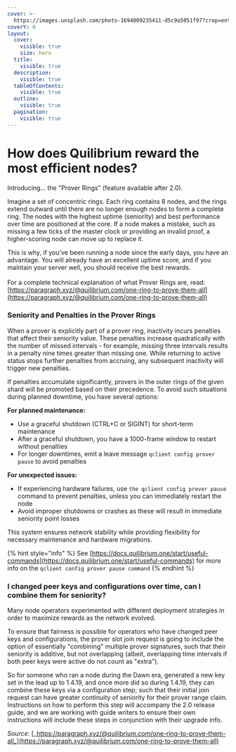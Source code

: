 ```yaml
---
cover: >-
  https://images.unsplash.com/photo-1694009235411-d5c9a5051f97?crop=entropy&cs=srgb&fm=jpg&ixid=M3wxOTcwMjR8MHwxfHNlYXJjaHwxfHxjb25jZW50cmljJTIwcmluZ3N8ZW58MHx8fHwxNzI0MzIyNTE5fDA&ixlib=rb-4.0.3&q=85
coverY: 0
layout:
  cover:
    visible: true
    size: hero
  title:
    visible: true
  description:
    visible: true
  tableOfContents:
    visible: true
  outline:
    visible: true
  pagination:
    visible: true
---
```


# How does Quilibrium reward the most efficient nodes?

Introducing... the "Prover Rings" (feature available after 2.0).

Imagine a set of concentric rings. Each ring contains 8 nodes, and the rings extend outward until there are no longer enough nodes to form a complete ring. The nodes with the highest uptime (seniority) and best performance over time are positioned at the core. If a node makes a mistake, such as missing a few ticks of the master clock or providing an invalid proof, a higher-scoring node can move up to replace it.&#x20;

This is why, if you've been running a node since the early days, you have an advantage. You will already have an excellent uptime score, and if you maintain your server well, you should receive the best rewards. \
\
For a complete technical explanation of what Prover Rings are, read: [https://paragraph.xyz/@quilibrium.com/one-ring-to-prove-them-all](https://paragraph.xyz/@quilibrium.com/one-ring-to-prove-them-all)

### Seniority and Penalties in the Prover Rings

When a prover is explicitly part of a prover ring, inactivity incurs penalties that affect their seniority value. These penalties increase quadratically with the number of missed intervals - for example, missing three intervals results in a penalty nine times greater than missing one. While returning to active status stops further penalties from accruing, any subsequent inactivity will trigger new penalties.

If penalties accumulate significantly, provers in the outer rings of the given shard will be promoted based on their precedence. To avoid such situations during planned downtime, you have several options:

**For planned maintenance:**

* Use a graceful shutdown (CTRL+C or SIGINT) for short-term maintenance
* After a graceful shutdown, you have a 1000-frame window to restart without penalties
* For longer downtimes, emit a leave message `qclient config prover pause` to avoid penalties

**For unexpected issues:**

* If experiencing hardware failures, use `the qclient config prover pause` command to prevent penalties, unless you can immediately restart the node
* Avoid improper shutdowns or crashes as these will result in immediate seniority point losses

This system ensures network stability while providing flexibility for necessary maintenance and hardware migrations.

{% hint style="info" %}
See [https://docs.quilibrium.one/start/useful-commands](https://docs.quilibrium.one/start/useful-commands) for more info on the `qclient config prover pause command`
{% endhint %}

### I changed peer keys and configurations over time, can I combine them for seniority? <a href="#h-i-changed-peer-keys-and-configurations-over-time-can-i-combine-them-for-seniority" id="h-i-changed-peer-keys-and-configurations-over-time-can-i-combine-them-for-seniority"></a>

Many node operators experimented with different deployment strategies in order to maximize rewards as the network evolved.&#x20;

To ensure that fairness is possible for operators who have changed peer keys and configurations, the prover slot join request is going to include the option of essentially "combining" multiple prover signatures, such that their seniority is additive, but not overlapping (albeit, overlapping time intervals if both peer keys were active do not count as "extra").&#x20;

So for someone who ran a node during the Dawn era, generated a new key set in the lead up to 1.4.19, and once more did so during 1.4.19, they can combine these keys via a configuration step; such that their initial join request can have greater continuity of seniority for their prover range claim. Instructions on how to perform this step will accompany the 2.0 release guide, and we are working with guide writers to ensure their own instructions will include these steps in conjunction with their upgrade info.

_Source:_ [_https://paragraph.xyz/@quilibrium.com/one-ring-to-prove-them-all_](https://paragraph.xyz/@quilibrium.com/one-ring-to-prove-them-all)
